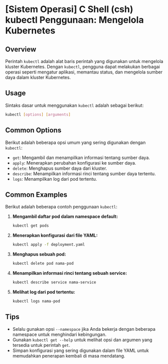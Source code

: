 # [Sistem Operasi] C Shell (csh) kubectl Penggunaan: Mengelola Kubernetes

## Overview
Perintah `kubectl` adalah alat baris perintah yang digunakan untuk mengelola kluster Kubernetes. Dengan `kubectl`, pengguna dapat melakukan berbagai operasi seperti mengatur aplikasi, memantau status, dan mengelola sumber daya dalam kluster Kubernetes.

## Usage
Sintaks dasar untuk menggunakan `kubectl` adalah sebagai berikut:

```bash
kubectl [options] [arguments]
```

## Common Options
Berikut adalah beberapa opsi umum yang sering digunakan dengan `kubectl`:

- `get`: Mengambil dan menampilkan informasi tentang sumber daya.
- `apply`: Menerapkan perubahan konfigurasi ke sumber daya.
- `delete`: Menghapus sumber daya dari kluster.
- `describe`: Menampilkan informasi rinci tentang sumber daya tertentu.
- `logs`: Menampilkan log dari pod tertentu.

## Common Examples
Berikut adalah beberapa contoh penggunaan `kubectl`:

1. **Mengambil daftar pod dalam namespace default:**
   ```bash
   kubectl get pods
   ```

2. **Menerapkan konfigurasi dari file YAML:**
   ```bash
   kubectl apply -f deployment.yaml
   ```

3. **Menghapus sebuah pod:**
   ```bash
   kubectl delete pod nama-pod
   ```

4. **Menampilkan informasi rinci tentang sebuah service:**
   ```bash
   kubectl describe service nama-service
   ```

5. **Melihat log dari pod tertentu:**
   ```bash
   kubectl logs nama-pod
   ```

## Tips
- Selalu gunakan opsi `--namespace` jika Anda bekerja dengan beberapa namespace untuk menghindari kebingungan.
- Gunakan `kubectl get --help` untuk melihat opsi dan argumen yang tersedia untuk perintah `get`.
- Simpan konfigurasi yang sering digunakan dalam file YAML untuk memudahkan penerapan kembali di masa mendatang.